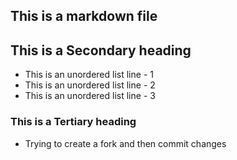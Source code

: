 ## This is a markdown file
## This is a Secondary heading
* This is an unordered list line - 1
* This is an unordered list line - 2
* This is an unordered list line - 3
### This is a Tertiary heading
* Trying to create a fork and then commit changes
